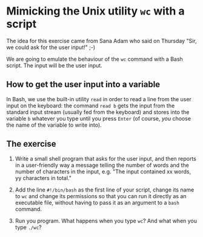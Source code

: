 Mimicking the Unix utility `wc` with a script
======================

The idea for this exercise came from Sana Adam who said on Thursday "Sir, we could ask for the user input!" ;-)

We are going to emulate the behaviour of the `wc` command with a Bash script. The input will be the user input.

How to get the user input into a variable
--------

In Bash, we use the built-in utility `read` in order to read a line from the user input on the keyboard: the command `read b` gets the input from the standard input stream (usually fed from the keyboard) and stores into the variable `b` whatever you type until you press `Enter` (of course, *you* choose the name of the variable to write into).


The exercise
-------

1. Write a small shell program that asks for the user input, and then reports in a user-friendly way a message telling the number of words and the number of characters in the input, e.g. "The input contained xx words, yy characters in total."

2. Add the line `#!/bin/bash` as the first line of your script, change its name to `wc` and change its permissions so that you can run it directly as an executable file, without having to pass it as an argument to a `bash` command.

3. Run you program. What happens when you type `wc`? And what when you type `./wc`? 
